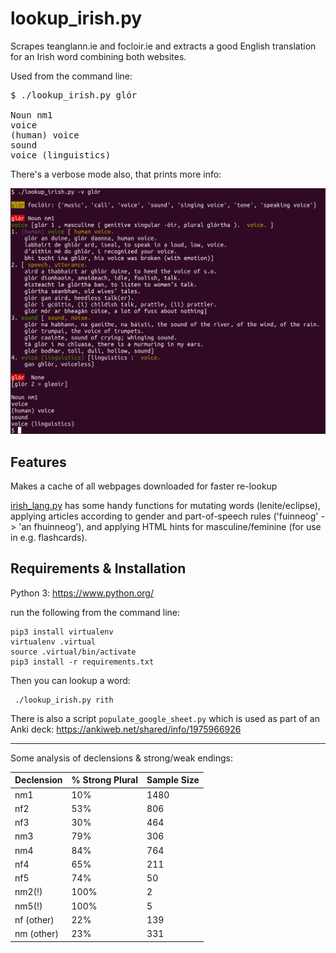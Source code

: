 # lookup_irish.py

Scrapes teanglann.ie and focloir.ie and extracts a good English translation for an Irish word combining both websites.

Used from the command line:

<pre>$ ./lookup_irish.py glór

Noun nm1
voice
(human) voice
sound
voice (linguistics)
</pre>

There's a verbose mode also, that prints more info:

![color screenshot of output of './lookup_irish.py -v glór'](verbose.png?raw=true)


Features
---

Makes a cache of all webpages downloaded for faster re-lookup

[irish_lang.py](irish_lang.py) has some handy functions for mutating words (lenite/eclipse), applying articles according to gender and part-of-speech rules ('fuinneog' -> 'an fhuinneog'), and applying HTML hints for masculine/feminine (for use in e.g. flashcards).

Requirements & Installation
---

Python 3: https://www.python.org/

run the following from the command line:

    pip3 install virtualenv
    virtualenv .virtual
    source .virtual/bin/activate
    pip3 install -r requirements.txt

Then you can lookup a word:

     ./lookup_irish.py rith


There is also a script `populate_google_sheet.py` which is used as part of an Anki deck: https://ankiweb.net/shared/info/1975966926

---

Some analysis of declensions & strong/weak endings:

| Declension | % Strong Plural | Sample Size |
| ---------- | --------------- | ----------- |
| nm1        |  10%            | 1480        |
| nf2        |  53%            | 806         |
| nf3        |  30%            | 464         |
| nm3        |  79%            | 306         |
| nm4        |  84%            | 764         |
| nf4        |  65%            | 211         |
| nf5        |  74%            | 50          |
| nm2(!)     |  100%           | 2           |
| nm5(!)     |  100%           | 5           |
| nf (other) |  22%            | 139         |
| nm (other) |  23%            | 331         |


